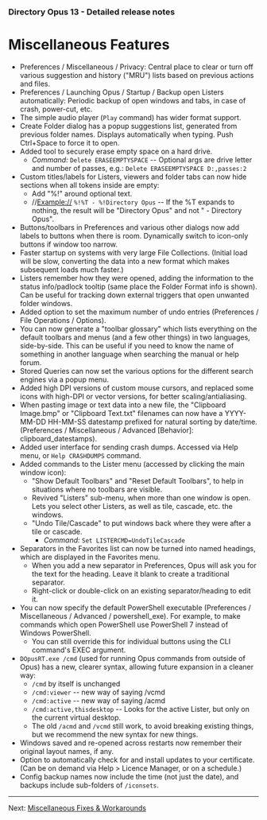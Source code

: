 ### Directory Opus 13 - Detailed release notes

# Miscellaneous Features

- Preferences / Miscellaneous / Privacy: Central place to clear or turn off various suggestion and history ("MRU") lists based on previous actions and files.
- Preferences / Launching Opus / Startup / Backup open Listers automatically: Periodic backup of open windows and tabs, in case of crash, power-cut, etc.
- The simple audio player (`Play` command) has wider format support.
- Create Folder dialog has a popup suggestions list, generated from previous folder names. Displays automatically when typing. Push Ctrl+Space to force it to open.
- Added tool to securely erase empty space on a hard drive.
  - *Command:* `Delete ERASEEMPTYSPACE` -- Optional args are drive letter and number of passes, e.g.: `Delete ERASEEMPTYSPACE D:,passes:2`
- Custom titles/labels for Listers, viewers and folder tabs can now hide sections when all tokens inside are empty:
  - Add "%!" around optional text.
  - //<Example://> `%!%T - %!Directory Opus` -- If the %T expands to nothing, the result will be "Directory Opus" and not " - Directory Opus".
- Buttons/toolbars in Preferences and various other dialogs now add labels to buttons when there is room. Dynamically switch to icon-only buttons if window too narrow.
- Faster startup on systems with very large File Collections. (Initial load will be slow, converting the data into a new format which makes subsequent loads much faster.)
- Listers remember how they were opened, adding the information to the status info/padlock tooltip (same place the Folder Format info is shown). Can be useful for tracking down external triggers that open unwanted folder windows.
- Added option to set the maximum number of undo entries (Preferences / File Operations / Options).
- You can now generate a "toolbar glossary" which lists everything on the default toolbars and menus (and a few other things) in two languages, side-by-side. This can be useful if you need to know the name of something in another language when searching the manual or help forum.
- Stored Queries can now set the various options for the different search engines via a popup menu.
- Added high DPI versions of custom mouse cursors, and replaced some icons with high-DPI or vector versions, for better scaling/antialiasing.
- When pasting image or text data into a new file, the "Clipboard Image.bmp" or "Clipboard Text.txt" filenames can now have a YYYY-MM-DD HH-MM-SS datestamp prefixed for natural sorting by date/time. (Preferences / Miscellaneous / Advanced \[Behavior\]: clipboard_datestamps).
- Added user interface for sending crash dumps. Accessed via Help menu, or `Help CRASHDUMPS` command.
- Added commands to the Lister menu (accessed by clicking the main window icon):
  - "Show Default Toolbars" and "Reset Default Toolbars", to help in situations where no toolbars are visible.
  - Revived "Listers" sub-menu, when more than one window is open. Lets you select other Listers, as well as tile, cascade, etc. the windows.
  - "Undo Tile/Cascade" to put windows back where they were after a tile or cascade.
    - *Command:* `Set LISTERCMD=UndoTileCascade`
- Separators in the Favorites list can now be turned into named headings, which are displayed in the Favorites menu.
  - When you add a new separator in Preferences, Opus will ask you for the text for the heading. Leave it blank to create a traditional separator.
  - Right-click or double-click on an existing separator/heading to edit it.
- You can now specify the default PowerShell executable (Preferences / Miscellaneous / Advanced / powershell_exe). For example, to make commands which open PowerShell use PowerShell 7 instead of Windows PowerShell.
  - You can still override this for individual buttons using the CLI command's EXEC argument.
- `DOpusRT.exe /cmd` (used for running Opus commands from outside of Opus) has a new, clearer syntax, allowing future expansion in a cleaner way:
  - `/cmd` by itself is unchanged
  - `/cmd:viewer` -- new way of saying /vcmd
  - `/cmd:active` -- new way of saying /acmd
  - `/cmd:active,thisdesktop` -- Looks for the active Lister, but only on the current virtual desktop.
  - The old `/acmd` and `/vcmd` still work, to avoid breaking existing things, but we recommend the new syntax for new things.
- Windows saved and re-opened across restarts now remember their original layout names, if any.
- Option to automatically check for and install updates to your certificate. (Can be on demand via Help \> Licence Manager, or on a schedule.)
- Config backup names now include the time (not just the date), and backups include sub-folders of `/iconsets`.

------------------------------------------------------------------------

Next: [Miscellaneous Fixes & Workarounds](/Manual/release_history/opus13_detailed/misc_fixes.md)
